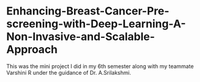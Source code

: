 # Enhancing-Breast-Cancer-Pre-screening-with-Deep-Learning-A-Non-Invasive-and-Scalable-Approach
This was the mini project I did in my 6th semester along with my teammate Varshini R under the guidance of Dr. A.Srilakshmi. 
